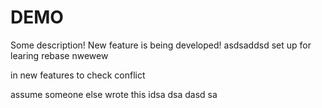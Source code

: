 # DEMO

Some description!
New feature is being developed!
asdsaddsd
set up for learing rebase
nwewew

in new features
to check conflict

assume someone else wrote this
idsa dsa dasd sa